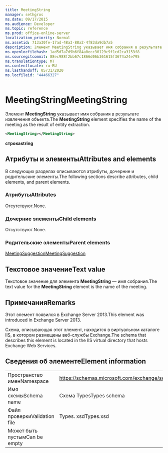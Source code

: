 ```yaml
---
title: MeetingString
manager: sethgros
ms.date: 09/17/2015
ms.audience: Developer
ms.topic: reference
ms.prod: office-online-server
localization_priority: Normal
ms.assetid: 713a30fe-17ad-48a3-88a2-4f83da9db7a5
description: Элемент MeetingString указывает имя собрания в результате извлечения объекта.
ms.openlocfilehash: 1ad5d7a7d9b6f84a0ecc30129c9f1cd2ca3153f8
ms.sourcegitcommit: 88ec988f2bb67c1866d06b361615f3674a24e795
ms.translationtype: MT
ms.contentlocale: ru-RU
ms.lasthandoff: 05/31/2020
ms.locfileid: "44466327"
---
```

# <a name="meetingstring"></a><span data-ttu-id="5616c-103">MeetingString</span><span class="sxs-lookup"><span data-stu-id="5616c-103">MeetingString</span></span>

<span data-ttu-id="5616c-104">Элемент **MeetingString** указывает имя собрания в результате извлечения объекта.</span><span class="sxs-lookup"><span data-stu-id="5616c-104">The **MeetingString** element specifies the name of the meeting as the result of entity extraction.</span></span> 
  
```XML
<MeetingString></MeetingString>
```

 <span data-ttu-id="5616c-105">**строка**</span><span class="sxs-lookup"><span data-stu-id="5616c-105">**string**</span></span>
## <a name="attributes-and-elements"></a><span data-ttu-id="5616c-106">Атрибуты и элементы</span><span class="sxs-lookup"><span data-stu-id="5616c-106">Attributes and elements</span></span>

<span data-ttu-id="5616c-107">В следующих разделах описываются атрибуты, дочерние и родительские элементы.</span><span class="sxs-lookup"><span data-stu-id="5616c-107">The following sections describe attributes, child elements, and parent elements.</span></span>
  
### <a name="attributes"></a><span data-ttu-id="5616c-108">Атрибуты</span><span class="sxs-lookup"><span data-stu-id="5616c-108">Attributes</span></span>

<span data-ttu-id="5616c-109">Отсутствуют.</span><span class="sxs-lookup"><span data-stu-id="5616c-109">None.</span></span>
  
### <a name="child-elements"></a><span data-ttu-id="5616c-110">Дочерние элементы</span><span class="sxs-lookup"><span data-stu-id="5616c-110">Child elements</span></span>

<span data-ttu-id="5616c-111">Отсутствуют.</span><span class="sxs-lookup"><span data-stu-id="5616c-111">None.</span></span>
  
### <a name="parent-elements"></a><span data-ttu-id="5616c-112">Родительские элементы</span><span class="sxs-lookup"><span data-stu-id="5616c-112">Parent elements</span></span>

[<span data-ttu-id="5616c-113">MeetingSuggestion</span><span class="sxs-lookup"><span data-stu-id="5616c-113">MeetingSuggestion</span></span>](meetingsuggestion.md)
  
## <a name="text-value"></a><span data-ttu-id="5616c-114">Текстовое значение</span><span class="sxs-lookup"><span data-stu-id="5616c-114">Text value</span></span>

<span data-ttu-id="5616c-115">Текстовое значение для элемента **MeetingString** — имя собрания.</span><span class="sxs-lookup"><span data-stu-id="5616c-115">The text value for the **MeetingString** element is the name of the meeting.</span></span> 
  
## <a name="remarks"></a><span data-ttu-id="5616c-116">Примечания</span><span class="sxs-lookup"><span data-stu-id="5616c-116">Remarks</span></span>

<span data-ttu-id="5616c-117">Этот элемент появился в Exchange Server 2013.</span><span class="sxs-lookup"><span data-stu-id="5616c-117">This element was introduced in Exchange Server 2013.</span></span>
  
<span data-ttu-id="5616c-118">Схема, описывающая этот элемент, находится в виртуальном каталоге IIS, в котором размещены веб-службы Exchange.</span><span class="sxs-lookup"><span data-stu-id="5616c-118">The schema that describes this element is located in the IIS virtual directory that hosts Exchange Web Services.</span></span>
  
## <a name="element-information"></a><span data-ttu-id="5616c-119">Сведения об элементе</span><span class="sxs-lookup"><span data-stu-id="5616c-119">Element information</span></span>

|||
|:-----|:-----|
|<span data-ttu-id="5616c-120">Пространство имен</span><span class="sxs-lookup"><span data-stu-id="5616c-120">Namespace</span></span>  <br/> |https://schemas.microsoft.com/exchange/services/2006/types  <br/> |
|<span data-ttu-id="5616c-121">Имя схемы</span><span class="sxs-lookup"><span data-stu-id="5616c-121">Schema name</span></span>  <br/> |<span data-ttu-id="5616c-122">Схема Types</span><span class="sxs-lookup"><span data-stu-id="5616c-122">Types schema</span></span>  <br/> |
|<span data-ttu-id="5616c-123">Файл проверки</span><span class="sxs-lookup"><span data-stu-id="5616c-123">Validation file</span></span>  <br/> |<span data-ttu-id="5616c-124">Types. xsd</span><span class="sxs-lookup"><span data-stu-id="5616c-124">Types.xsd</span></span>  <br/> |
|<span data-ttu-id="5616c-125">Может быть пустым</span><span class="sxs-lookup"><span data-stu-id="5616c-125">Can be empty</span></span>  <br/> ||
   

